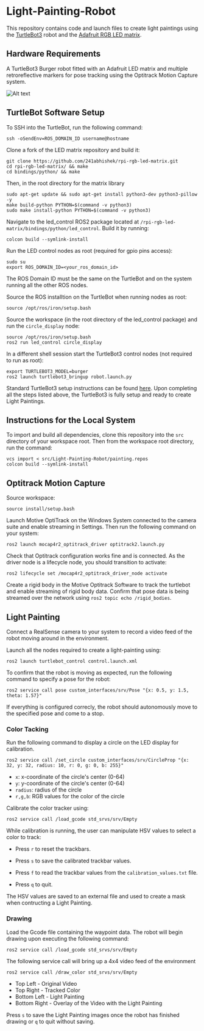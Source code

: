 # Light-Painting-Robot
This repository contains code and launch files to create light paintings using the [TurtleBot3](https://emanual.robotis.com/docs/en/platform/turtlebot3/overview/) robot and the [Adafruit RGB
LED matrix](https://www.adafruit.com/product/5362?gad_source=1&gclid=CjwKCAjw48-vBhBbEiwAzqrZVL83M_J83a_YD0cCXvJ5pjJzY4Eyq7xs4qoPHL9Pc5ig7hY8ce5mwhoCA9MQAvD_BwE).

## Hardware Requirements
A TurtleBot3 Burger robot fitted with an Adafruit LED matrix and multiple retroreflective markers for pose tracking using the Optitrack Motion Capture system.

![Alt text](images/TurtleBot.JPG)

## TurtleBot Software Setup
To SSH into the TurtleBot, run the following command:
```
ssh -oSendEnv=ROS_DOMAIN_ID username@hostname
```
Clone a fork of the LED matrix repository and build it:
```
git clone https://github.com/241abhishek/rpi-rgb-led-matrix.git
cd rpi-rgb-led-matrix/ && make
cd bindings/python/ && make
```
Then, in the root directory for the matrix library
```
sudo apt-get update && sudo apt-get install python3-dev python3-pillow -y
make build-python PYTHON=$(command -v python3)
sudo make install-python PYTHON=$(command -v python3)
```
Navigate to the led_control ROS2 package located at `/rpi-rgb-led-matrix/bindings/python/led_control`. Build it by running:
```
colcon build --symlink-install
```
Run the LED control nodes as root (required for gpio pins access):
```
sudo su
export ROS_DOMAIN_ID=<your_ros_domain_id>
```
The ROS Domain ID must be the same on the TurtleBot and on the system running all the other ROS nodes.

Source the ROS installtion on the TurtleBot when running nodes as root:
```
source /opt/ros/iron/setup.bash
```
Source the workspace (in the root directory of the led_control package) and run the `circle_display` node:
```
source /opt/ros/iron/setup.bash
ros2 run led_control circle_display
```
In a different shell session start the TurtleBot3 control nodes (not required to run as root):
```
export TURTLEBOT3_MODEL=burger
ros2 launch turtlebot3_bringup robot.launch.py
```
Standard TurtleBot3 setup instructions can be found [here](https://emanual.robotis.com/docs/en/platform/turtlebot3/quick-start/).
Upon completing all the steps listed above, the TurtleBot3 is fully setup and ready to create Light Paintings.

## Instructions for the Local System
To import and build all dependencies, clone this repository into the `src` directory of your workspace root. Then from the workspace root directory, run the command:
```
vcs import < src/Light-Painting-Robot/painting.repos
colcon build --symlink-install
```
## Optitrack Motion Capture
Source workspace:
```
source install/setup.bash
```
Launch Motive OptiTrack on the Windows System connected to the camera suite and enable streaming in Settings. Then run the following command on your system:
```
ros2 launch mocap4r2_optitrack_driver optitrack2.launch.py
```
Check that Optitrack configuration works fine and is connected. As the driver node is a lifecycle node, you should transition to activate:
```
ros2 lifecycle set /mocap4r2_optitrack_driver_node activate
```
Create a rigid body in the Motive Optitrack Software to track the turtlebot and enable streaming of rigid body data. Confirm that pose data is being streamed over the network using 
`ros2 topic echo /rigid_bodies`.

## Light Painting

Connect a RealSense camera to your system to record a video feed of the robot moving around in the environment.

Launch all the nodes required to create a light-painting using:
```
ros2 launch turtlebot_control control.launch.xml
```
To confirm that the robot is moving as expected, run the following command to specify a pose for the robot:
```
ros2 service call pose custom_interfaces/srv/Pose "{x: 0.5, y: 1.5, theta: 1.57}"
```
If everything is configured correcly, the robot should autonomously move to the specified pose and come to a stop.

### Color Tacking

Run the following command to display a circle on the LED display for calibration.
```
ros2 service call /set_circle custom_interfaces/srv/CircleProp "{x: 32, y: 32, radius: 10, r: 0, g: 0, b: 255}"
```
- `x`: x-coordinate of the circle's center (0-64)
- `y`: y-coordinate of the circle's center (0-64)
- `radius`: radius of the circle
- `r,g,b`: RGB values for the color of the circle

Calibrate the color tracker using:
```
ros2 service call /load_gcode std_srvs/srv/Empty
```
While calibration is running, the user can manipulate HSV values to select a color to track:

- Press `r` to reset the trackbars.

- Press `s` to save the calibrated trackbar values.

- Press `f` to read the trackbar values from the `calibration_values.txt` file.

- Press `q` to quit.

The HSV values are saved to an external file and used to create a mask when contructing a Light Painting. 

### Drawing

Load the Gcode file containing the waypoint data. The robot will begin drawing upon executing the following command:
```
ros2 service call /load_gcode std_srvs/srv/Empty
```

The following service call will bring up a 4x4 video feed of the environment
```
ros2 service call /draw_color std_srvs/srv/Empty
```

- Top Left - Original Video
- Top Right - Tracked Color
- Bottom Left - Light Painting
- Bottom Right - Overlay of the Video with the Light Painting 

Press `s` to save the Light Painting images once the robot has finished drawing or `q` to quit without saving.